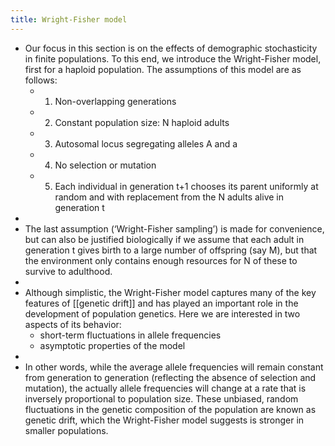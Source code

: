 ```yaml
---
title: Wright-Fisher model
---
```


- Our focus in this section is on the effects of demographic stochasticity in finite populations. To this end, we introduce the Wright-Fisher model, first for a haploid population. The assumptions of this model are as follows:
	- 1. Non-overlapping generations
	- 2. Constant population size: N haploid adults
	- 3. Autosomal locus segregating alleles A and a
	- 4. No selection or mutation
	- 5. Each individual in generation t+1 chooses its parent uniformly at random and with replacement from the N adults alive in generation t
-
- The last assumption (‘Wright-Fisher sampling’) is made for convenience, but can also be justified biologically if we assume that each adult in generation t gives birth to a large number of offspring (say M), but that the environment only contains enough resources for N of these to survive to adulthood.
-
- Although simplistic, the Wright-Fisher model captures many of the key features of [[genetic drift]] and has played an important role in the development of population genetics. Here we are interested in two aspects of its behavior:
	- short-term fluctuations in allele frequencies
	- asymptotic properties of the model
-
- In other words, while the average allele frequencies will remain constant from generation to generation (reflecting the absence of selection and mutation), the actually allele frequencies will change at a rate that is inversely proportional to population size. These unbiased, random
  fluctuations in the genetic composition of the population are known as genetic drift, which the Wright-Fisher model suggests is stronger in smaller populations.